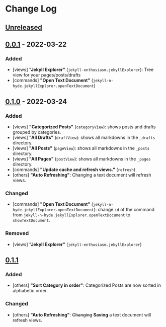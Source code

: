 # Change Log

<!--
All notable changes to the "jekyll-n-hyde" extension will be documented in this file.

Check [Keep a Changelog](http://keepachangelog.com/) for recommendations on how to structure this file.
-->

## [Unreleased]

## [0.0.1] - 2022-03-22
### Added
- [views] **"Jekyll Explorer"** (`jekyll-enthusiasm.jekyllExplorer`): Tree view for your pages/posts/drafts
- [commands] **"Open Text Document"** (`jekyll-n-hyde.jekyllExplorer.openTextDocument`)

## [0.1.0] - 2022-03-24
### Added
- [views] **"Categorized Posts"** (`categoryView`): shows posts and drafts grouped by categories.
- [views] **"All Drafts"** (`draftView`): shows all markdowns in the `_drafts` directory.
- [views] **"All Posts"** (`pageView`): shows all markdowns in the `_posts` directory.
- [views] **"All Pages"** (`postView`): shows all markdowns in the `_pages` directory.
- [commands] **"Update cache and refresh views."** (`refresh`)
- [others] **"Auto Refreshing"**: Changing a text document will refresh views.

### Changed
- [commands] **"Open Text Document"** (`jekyll-n-hyde.jekyllExplorer.openTextDocument`): change `id` of the command from `jekyll-n-hyde.jekyllExplorer.openTextDocument` to `showTextDocument`.

### Removed
- [views] **"Jekyll Explorer"** (`jekyll-enthusiasm.jekyllExplorer`)


## [0.1.1]
### Added
- [others] **"Sort Category in order"**: Categorized Posts are now sorted in alphabetic order.

### Changed
- [others] **"Auto Refreshing"**: ~~Changing~~ **Saving** a text document will refresh views.

[Unreleased]: https://github.com/hepheir/vscode-jekyll-n-hyde/compare/v0.1.1...HEAD
[0.1.1]: https://github.com/hepheir/vscode-jekyll-n-hyde/compare/v0.1.0...v0.1.1
[0.1.0]: https://github.com/hepheir/vscode-jekyll-n-hyde/compare/v0.0.1...v0.1.0
[0.0.1]: https://github.com/hepheir/vscode-jekyll-n-hyde/releases/tag/v0.0.1
